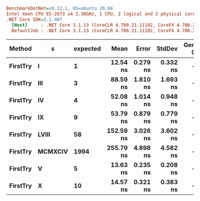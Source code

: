 ``` ini

BenchmarkDotNet=v0.12.1, OS=ubuntu 20.04
Intel Xeon CPU E5-2673 v4 2.30GHz, 1 CPU, 2 logical and 2 physical cores
.NET Core SDK=3.1.407
  [Host]     : .NET Core 3.1.13 (CoreCLR 4.700.21.11102, CoreFX 4.700.21.11602), X64 RyuJIT
  DefaultJob : .NET Core 3.1.13 (CoreCLR 4.700.21.11102, CoreFX 4.700.21.11602), X64 RyuJIT


```
|   Method |       s | expected |      Mean |    Error |   StdDev | Gen 0 | Gen 1 | Gen 2 | Allocated |
|--------- |-------- |--------- |----------:|---------:|---------:|------:|------:|------:|----------:|
| **FirstTry** |       **I** |        **1** |  **12.54 ns** | **0.279 ns** | **0.332 ns** |     **-** |     **-** |     **-** |         **-** |
| **FirstTry** |     **III** |        **3** |  **88.59 ns** | **1.810 ns** | **1.693 ns** |     **-** |     **-** |     **-** |         **-** |
| **FirstTry** |      **IV** |        **4** |  **52.08 ns** | **1.014 ns** | **0.948 ns** |     **-** |     **-** |     **-** |         **-** |
| **FirstTry** |      **IX** |        **9** |  **53.79 ns** | **0.879 ns** | **0.779 ns** |     **-** |     **-** |     **-** |         **-** |
| **FirstTry** |   **LVIII** |       **58** | **152.59 ns** | **3.026 ns** | **3.602 ns** |     **-** |     **-** |     **-** |         **-** |
| **FirstTry** | **MCMXCIV** |     **1994** | **255.79 ns** | **4.898 ns** | **4.582 ns** |     **-** |     **-** |     **-** |         **-** |
| **FirstTry** |       **V** |        **5** |  **13.63 ns** | **0.235 ns** | **0.208 ns** |     **-** |     **-** |     **-** |         **-** |
| **FirstTry** |       **X** |       **10** |  **14.57 ns** | **0.321 ns** | **0.383 ns** |     **-** |     **-** |     **-** |         **-** |
